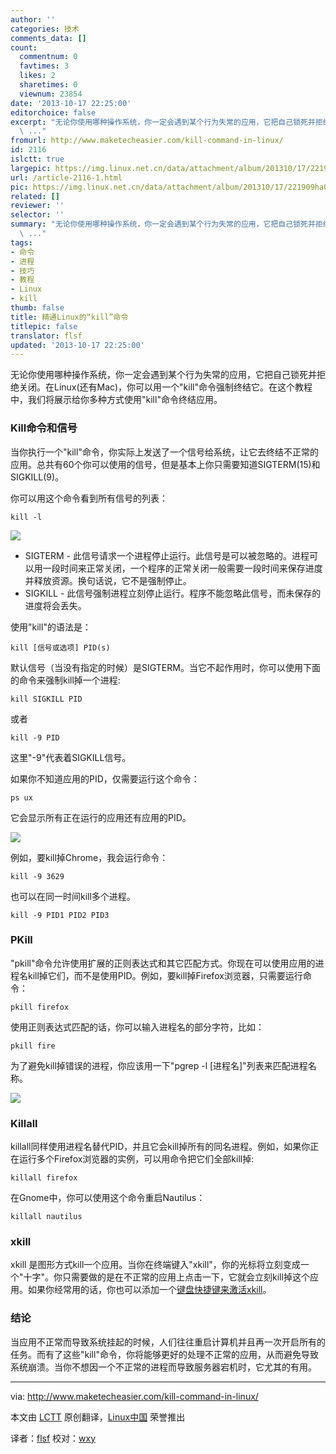 ```yaml
---
author: ''
categories: 技术
comments_data: []
count:
  commentnum: 0
  favtimes: 3
  likes: 2
  sharetimes: 0
  viewnum: 23854
date: '2013-10-17 22:25:00'
editorchoice: false
excerpt: "无论你使用哪种操作系统，你一定会遇到某个行为失常的应用，它把自己锁死并拒绝关闭。在Linux(还有Mac)，你可以用一个&quot;kill&quot;命令强制终结它。在这个教程中，我们将展示给你多种方式使用&quot;kill&quot;命令终结应用。\r\nKill命
  \ ..."
fromurl: http://www.maketecheasier.com/kill-command-in-linux/
id: 2116
islctt: true
largepic: https://img.linux.net.cn/data/attachment/album/201310/17/221909ha0jhzxzmlhfrmgh.png
url: /article-2116-1.html
pic: https://img.linux.net.cn/data/attachment/album/201310/17/221909ha0jhzxzmlhfrmgh.png.thumb.jpg
related: []
reviewer: ''
selector: ''
summary: "无论你使用哪种操作系统，你一定会遇到某个行为失常的应用，它把自己锁死并拒绝关闭。在Linux(还有Mac)，你可以用一个&quot;kill&quot;命令强制终结它。在这个教程中，我们将展示给你多种方式使用&quot;kill&quot;命令终结应用。\r\nKill命
  \ ..."
tags:
- 命令
- 进程
- 技巧
- 教程
- Linux
- kill
thumb: false
title: 精通Linux的“kill”命令
titlepic: false
translator: flsf
updated: '2013-10-17 22:25:00'
---
```


无论你使用哪种操作系统，你一定会遇到某个行为失常的应用，它把自己锁死并拒绝关闭。在Linux(还有Mac)，你可以用一个"kill"命令强制终结它。在这个教程中，我们将展示给你多种方式使用"kill"命令终结应用。


### **Kill命令和信号**


当你执行一个"kill"命令，你实际上发送了一个信号给系统，让它去终结不正常的应用。总共有60个你可以使用的信号，但是基本上你只需要知道SIGTERM(15)和SIGKILL(9)。


你可以用这个命令看到所有信号的列表：



```
kill -l
```

![](https://img.linux.net.cn/data/attachment/album/201310/17/221909ha0jhzxzmlhfrmgh.png) 


* SIGTERM - 此信号请求一个进程停止运行。此信号是可以被忽略的。进程可以用一段时间来正常关闭，一个程序的正常关闭一般需要一段时间来保存进度并释放资源。换句话说，它不是强制停止。
* SIGKILL - 此信号强制进程立刻停止运行。程序不能忽略此信号，而未保存的进度将会丢失。


使用"kill"的语法是：



```
kill [信号或选项] PID(s)
```

默认信号（当没有指定的时候）是SIGTERM。当它不起作用时，你可以使用下面的命令来强制kill掉一个进程:



```
kill SIGKILL PID
```

或者



```
kill -9 PID
```

这里"-9"代表着SIGKILL信号。


如果你不知道应用的PID，仅需要运行这个命令：



```
ps ux
```

它会显示所有正在运行的应用还有应用的PID。


 ![](https://img.linux.net.cn/data/attachment/album/201310/17/221909lnbt3kj7kl8lnlqf.png)


例如，要kill掉Chrome，我会运行命令：



```
kill -9 3629
```

也可以在同一时间kill多个进程。



```
kill -9 PID1 PID2 PID3
```

### **PKill**


"pkill"命令允许使用扩展的正则表达式和其它匹配方式。你现在可以使用应用的进程名kill掉它们，而不是使用PID。例如，要kill掉Firefox浏览器，只需要运行命令：



```
pkill firefox
```

使用正则表达式匹配的话，你可以输入进程名的部分字符，比如：



```
pkill fire
```

为了避免kill掉错误的进程，你应该用一下"pgrep -l [进程名]"列表来匹配进程名称。


 ![](https://img.linux.net.cn/data/attachment/album/201310/17/221911llkkwngp3z9dklgx.png)


### **Killall**


killall同样使用进程名替代PID，并且它会kill掉所有的同名进程。例如，如果你正在运行多个Firefox浏览器的实例，可以用命令把它们全部kill掉:



```
killall firefox
```

在Gnome中，你可以使用这个命令重启Nautilus：



```
killall nautilus
```

### **xkill**


xkill 是图形方式kill一个应用。当你在终端键入"xkill"，你的光标将立刻变成一个"十字"。你只需要做的是在不正常的应用上点击一下，它就会立刻kill掉这个应用。如果你经常用的话，你也可以添加一个[键盘快捷键来激活xkill](http://www.maketecheasier.com/quick-tips/kill-unresponsive-application-in-ubuntu/)。


### **结论**


当应用不正常而导致系统挂起的时候，人们往往重启计算机并且再一次开启所有的任务。而有了这些"kill"命令，你将能够更好的处理不正常的应用，从而避免导致系统崩溃。当你不想因一个不正常的进程而导致服务器宕机时，它尤其的有用。




---


via: <http://www.maketecheasier.com/kill-command-in-linux/>


本文由 [LCTT](https://github.com/LCTT/TranslateProject) 原创翻译，[Linux中国](http://linux.cn/) 荣誉推出


译者：[flsf](https://github.com/flsf) 校对：[wxy](https://github.com/wxy)